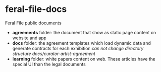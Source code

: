 # feral-file-docs
Feral File public documents

- **agreements** folder: the document that show as static page content on website and app
- **docs** folder: the agreement templates which load dynamic data and generate contracts for each exhibition
*can not change directory structure docs/curator-artist-agreement*
- **learning** folder: white papers content on web. These articles have the special UI than the legal documents
